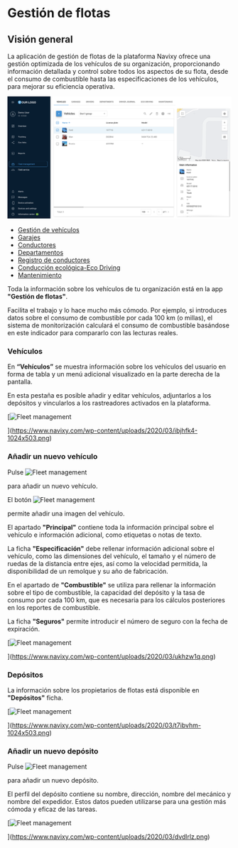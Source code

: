# Gestión de flotas

## Visión general

La aplicación de gestión de flotas de la plataforma Navixy ofrece una gestión optimizada de los vehículos de su organización, proporcionando información detallada y control sobre todos los aspectos de su flota, desde el consumo de combustible hasta las especificaciones de los vehículos, para mejorar su eficiencia operativa.

![image-20240814-173711.png](../attachments/image-20240814-173711.png)

* [Gestión de vehículos](gestin-de-vehculos.md)
* [Garajes](garajes.md)
* [Conductores](conductores.md)
* [Departamentos](departamentos.md)
* [Registro de conductores](registro-de-conductores.md)
* [Conducción ecológica-Eco Driving](conduccin-ecolgica-eco-driving.md)
* [Mantenimiento](mantenimiento.md)

Toda la información sobre los vehículos de tu organización está en la app **"Gestión de flotas"**.

Facilita el trabajo y lo hace mucho más cómodo. Por ejemplo, si introduces datos sobre el consumo de combustible por cada 100 km (o millas), el sistema de monitorización calculará el consumo de combustible basándose en este indicador para compararlo con las lecturas reales.

### Vehículos

En **“Vehículos”** se muestra información sobre los vehículos del usuario en forma de tabla y un menú adicional visualizado en la parte derecha de la pantalla.

En esta pestaña es posible añadir y editar vehículos, adjuntarlos a los depósitos y vincularlos a los rastreadores activados en la plataforma.

\[![Fleet management](https://www.navixy.com/wp-content/uploads/2020/03/ibjhfk4-600x295.png)

]\(https://www.navixy.com/wp-content/uploads/2020/03/ibjhfk4-1024x503.png)

### Añadir un nuevo vehículo

Pulse ![Fleet management](https://navixy.com/wp-content/uploads/2020/01/chrome_py0qhiu5p8.png)

para añadir un nuevo vehículo.

El botón ![Fleet management](https://navixy.com/wp-content/uploads/2020/01/chrome_iyonljtjvw.png)

permite añadir una imagen del vehículo.

El apartado **"Principal"** contiene toda la información principal sobre el vehículo e información adicional, como etiquetas o notas de texto.

La ficha **"Especificación"** debe rellenar información adicional sobre el vehículo, como las dimensiones del vehículo, el tamaño y el número de ruedas de la distancia entre ejes, así como la velocidad permitida, la disponibilidad de un remolque y su año de fabricación.

En el apartado de **"Combustible"** se utiliza para rellenar la información sobre el tipo de combustible, la capacidad del depósito y la tasa de consumo por cada 100 km, que es necesaria para los cálculos posteriores en los reportes de combustible.

La ficha **"Seguros"** permite introducir el número de seguro con la fecha de expiración.

\[![Fleet management](https://www.navixy.com/wp-content/uploads/2020/03/ukhzw1q-502x600.png)

]\(https://www.navixy.com/wp-content/uploads/2020/03/ukhzw1q.png)

### Depósitos

La información sobre los propietarios de flotas está disponible en **"Depósitos"** ficha.

\[![Fleet management](https://www.navixy.com/wp-content/uploads/2020/03/t7ibvhm-600x295.png)

]\(https://www.navixy.com/wp-content/uploads/2020/03/t7ibvhm-1024x503.png)

### Añadir un nuevo depósito

Pulse ![Fleet management](https://navixy.com/wp-content/uploads/2020/01/chrome_py0qhiu5p8.png)

para añadir un nuevo depósito.

El perfil del depósito contiene su nombre, dirección, nombre del mecánico y nombre del expedidor. Estos datos pueden utilizarse para una gestión más cómoda y eficaz de las tareas.

\[![Fleet management](https://www.navixy.com/wp-content/uploads/2020/03/dvdlrlz-430x600.png)

]\(https://www.navixy.com/wp-content/uploads/2020/03/dvdlrlz.png)
